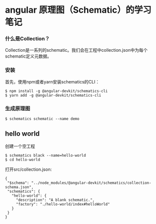 # angular 原理图（Schematic）的学习笔记

### 什么是Collection？
Collection是一系列的schematic。我们会在工程中collection.json中为每个schematic定义元数据。

### 安装
首先，使用npm或者yarn安装schematics的CLI：

```
$ npm install -g @angular-devkit/schematics-cli
$ yarn add -g @angular-devkit/schematics-cli
```
### 生成原理图
```
$ schematics schematic --name demo
```

## hello world
 创建一个空工程
```
$ schematics black --name=hello-world
$ cd hello-world
```
 打开src/collection.json:
 
 ```
 {
  "$schema": "../node_modules/@angular-devkit/schematics/collection-schema.json",
  "schematics": {
    "hello-world": {
      "description": "A blank schematic.",
      "factory": "./hello-world/index#helloWorld"
    }
  }
}
 ```
 
 

